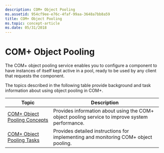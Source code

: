 ```yaml
---
description: COM+ Object Pooling
ms.assetid: 954cf9ee-e76c-4faf-99aa-3648a7bb8a59
title: COM+ Object Pooling
ms.topic: concept-article
ms.date: 05/31/2018
---
```


# COM+ Object Pooling

The COM+ object pooling service enables you to configure a component to have instances of itself kept active in a pool, ready to be used by any client that requests the component.

The topics described in the following table provide background and task information about using object pooling in COM+.



| Topic                                                                       | Description                                                                                                |
|-----------------------------------------------------------------------------|------------------------------------------------------------------------------------------------------------|
| [COM+ Object Pooling Concepts](com--object-pooling-concepts.md)<br/> | Provides information about using the COM+ object pooling service to improve system performance.<br/> |
| [COM+ Object Pooling Tasks](com--object-pooling-tasks.md)<br/>       | Provides detailed instructions for implementing and monitoring COM+ object pooling.<br/>             |



 

 

 




